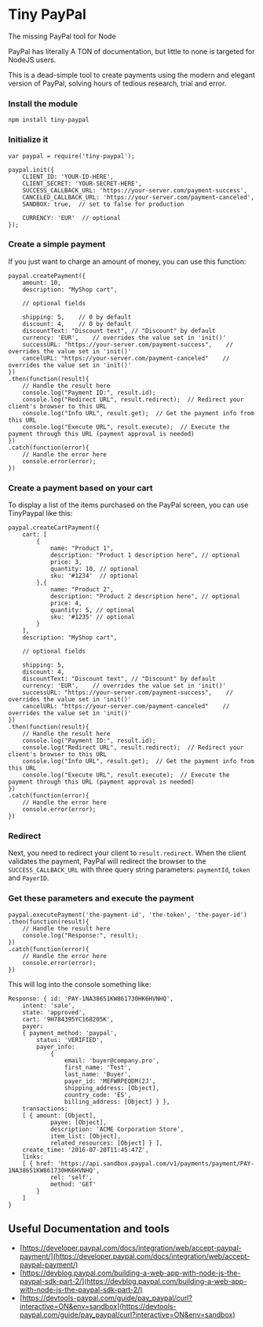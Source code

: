 # Tiny PayPal
The missing PayPal tool for Node

PayPal has literally A TON of documentation, but little to none is targeted for NodeJS users.

This is a dead-simple tool to create payments using the modern and elegant version of PayPal, solving hours of tedious research, trial and error.

### Install the module

	npm install tiny-paypal

### Initialize it

	var paypal = require('tiny-paypal');

	paypal.init({
		CLIENT_ID: 'YOUR-ID-HERE', 
		CLIENT_SECRET: 'YOUR-SECRET-HERE',
		SUCCESS_CALLBACK_URL: 'https://your-server.com/payment-success',
		CANCELED_CALLBACK_URL: 'https://your-server.com/payment-canceled',
		SANDBOX: true,  // set to false for production
		
		CURRENCY: 'EUR'  // optional
	});

### Create a simple payment

If you just want to charge an amount of money, you can use this function:

	paypal.createPayment({
        amount: 10,
        description: "MyShop cart",
        
        // optional fields
        
        shipping: 5,    // 0 by default
        discount: 4,    // 0 by default
        discountText: "Discount text", // "Discount" by default
        currency: 'EUR',    // overrides the value set in 'init()'
        successURL: "https://your-server.com/payment-success",    // overrides the value set in 'init()'  
        cancelURL: "https://your-server.com/payment-canceled"    // overrides the value set in 'init()'
    })
	.then(function(result){
		// Handle the result here
		console.log("Payment ID:", result.id);
		console.log("Redirect URL", result.redirect);  // Redirect your client's browser to this URL
		console.log("Info URL", result.get);  // Get the payment info from this URL
		console.log("Execute URL", result.execute);  // Execute the payment through this URL (payment approval is needed)
	})
	.catch(function(error){
		// Handle the error here
		console.error(error);
	})

### Create a payment based on your cart

To display a list of the items purchased on the PayPal screen, you can use TinyPaypal like this:

	paypal.createCartPayment({
        cart: [
            {
                name: "Product 1",
                description: "Product 1 description here", // optional
                price: 3,
                quantity: 10, // optional
                sku: '#1234'  // optional
            },{
                name: "Product 2",
                description: "Product 2 description here", // optional
                price: 4,
                quantity: 5, // optional
                sku: '#1235' // optional
            }
        ],
        description: "MyShop cart",
        
        // optional fields
        
        shipping: 5,
        discount: 4,
        discountText: "Discount text", // "Discount" by default
        currency: 'EUR',    // overrides the value set in 'init()'
        successURL: "https://your-server.com/payment-success",    // overrides the value set in 'init()'  
        cancelURL: "https://your-server.com/payment-canceled"    // overrides the value set in 'init()'
    })
	.then(function(result){
		// Handle the result here
		console.log("Payment ID:", result.id);
		console.log("Redirect URL", result.redirect);  // Redirect your client's browser to this URL
		console.log("Info URL", result.get);  // Get the payment info from this URL
		console.log("Execute URL", result.execute);  // Execute the payment through this URL (payment approval is needed)
	})
	.catch(function(error){
		// Handle the error here
		console.error(error);
	})

### Redirect

Next, you need to redirect your client to `result.redirect`. When the client validates the payment, PayPal will redirect the browser to the `SUCCESS_CALLBACK_URL` with three query string parameters: `paymentId`, `token` and `PayerID`.


### Get these parameters and execute the payment

	paypal.executePayment('the-payment-id', 'the-token', 'the-payer-id')
	.then(function(result){
		// Handle the result here
		console.log("Response:", result);
	})
	.catch(function(error){
		// Handle the error here
		console.error(error);
	})

This will log into the console something like:

	Response: { id: 'PAY-1NA38651KW861730HK6HVNHQ',
		intent: 'sale',
		state: 'approved',
		cart: '9H784395YC168205K',
		payer: 
		{ payment_method: 'paypal',
			status: 'VERIFIED',
			payer_info: 
				{
					email: 'buyer@company.pro',
					first_name: 'Test',
					last_name: 'Buyer',
					payer_id: 'MEFWRPEQDM(2J',
					shipping_address: [Object],
					country_code: 'ES',
					billing_address: [Object] } },
		transactions: 
		[ { amount: [Object],
				payee: [Object],
				description: 'ACME Corporation Store',
				item_list: [Object],
				related_resources: [Object] } ],
		create_time: '2016-07-20T11:45:47Z',
		links: 
		[ { href: 'https://api.sandbox.paypal.com/v1/payments/payment/PAY-1NA38651KW861730HK6HVNHQ',
				rel: 'self',
				method: 'GET' 
			}
		]
	}

## Useful Documentation and tools

* [https://developer.paypal.com/docs/integration/web/accept-paypal-payment/](https://developer.paypal.com/docs/integration/web/accept-paypal-payment/)
* [https://devblog.paypal.com/building-a-web-app-with-node-js-the-paypal-sdk-part-2/](https://devblog.paypal.com/building-a-web-app-with-node-js-the-paypal-sdk-part-2/)
* [https://devtools-paypal.com/guide/pay_paypal/curl?interactive=ON&env=sandbox](https://devtools-paypal.com/guide/pay_paypal/curl?interactive=ON&env=sandbox)

